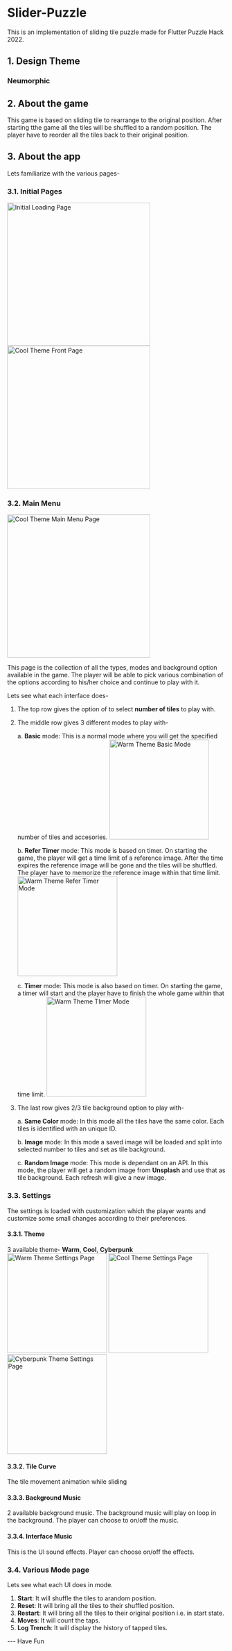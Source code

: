 # Slider-Puzzle

This is an implementation of sliding tile puzzle made for Flutter Puzzle Hack 2022.

## 1. Design Theme
###     **Neumorphic**

## 2. About the game
This game is based on sliding tile to rearrange to the original position. After starting tthe game all the tiles will be shuffled to a random position. The player have to reorder all the tiles back to their original position.


## 3. About the app

Lets familiarize with the various pages-

### 3.1. Initial Pages
<img src="app_images/Initial Loading Page.png" width="330" title="Initial Loading Page"> <img src="app_images/Cool Theme Front Page.png" width="330" title="Cool Theme Front Page"> 

### 3.2. Main Menu
<img src="app_images/Cool Theme Main Menu Page.png" width="330" title="Cool Theme Main Menu Page">

This page is the collection of all the types, modes and background option available in the game. The player will be able to pick various combination of the options according to his/her choice and continue to play with it.

Lets see what each interface does- 
1. The top row gives the option of to select **number of tiles** to play with.
2. The middle row gives 3 different modes to play with-

    a. **Basic** mode: This is a normal mode where you will get the specified number of tiles and accesories. 
    <img src="app_images/Warm Theme Basic Mode.png" width="230" title="Warm Theme Basic Mode">
    
    b. **Refer Timer** mode: This mode is based on timer. On starting the game, the player will get a time limit of a reference image. After the time expires the reference image             will be gone and the tiles will be shuffled. The player have to memorize the reference image within that time limit. 
    <img src="app_images/Warm Theme Refer Timer Mode.png" width="230" title="Warm Theme Refer Timer Mode">
    
    c. **Timer** mode: This mode is also based on timer. On starting the game, a timer will start and the player have to finish the whole game within that time limit. 
    <img src="app_images/Warm Theme TImer Mode.png" width="230" title="Warm Theme TImer Mode">

3. The last row gives 2/3 tile background option to play with-

    a. **Same Color** mode: In this mode all the tiles have the same color. Each tiles is identified with an unique ID.
    
    b. **Image** mode: In this mode a saved image will be loaded and split into selected number to tiles and set as tile background.
    
    c. **Random Image** mode: This mode is dependant on an API. In this mode, the player will get a random image from **Unsplash** and use that as tile background. Each refresh will give a new image.
    
### 3.3. Settings

The settings is loaded with customization which the player wants and customize some small changes according to their preferences.

#### 3.3.1. Theme
3 available theme- **Warm**, **Cool**, **Cyberpunk**
<img src="app_images/Warm Theme Settings Page.png" width="230" title="Warm Theme Settings Page"> <img src="app_images/Cool Theme Settings Page.png" width="230" title="Cool Theme Settings Page"> <img src="app_images/Cyberpunk Theme Settings Page.png" width="230" title="Cyberpunk Theme Settings Page"> 

#### 3.3.2. Tile Curve
The tile movement animation while sliding

#### 3.3.3. Background Music
2 available background music. The background music will play on loop in the background. The player can choose to on/off the music.

#### 3.3.4. Interface Music
This is the UI sound effects. Player can choose on/off the effects.

### 3.4. Various Mode page
Lets see what each UI does in mode.

1. **Start**: It will shuffle the tiles to arandom position.
2. **Reset**: It will bring all the tiles to their shuffled position.
3. **Restart**: It will bring all the tiles to their original position i.e. in start state.
4. **Moves**: It will count the taps.
5. **Log Trench**: It will display the history of tapped tiles.




--- Have Fun
